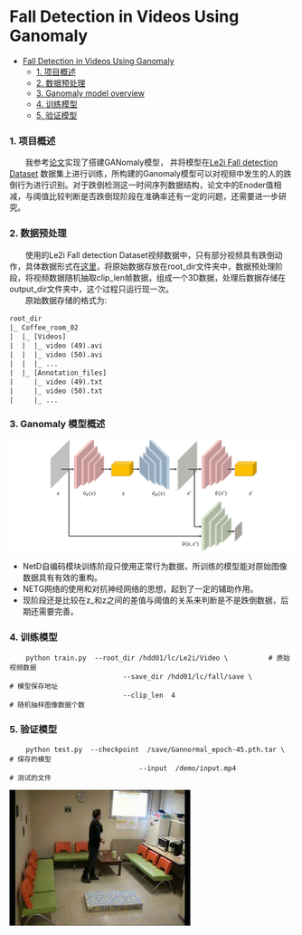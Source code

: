 # Fall Detection in Videos Using Ganomaly
<!-- TOC -->

- [Fall Detection in Videos Using Ganomaly](#fall-detection-in-videos-using-lrcn)
    - [1. 项目概述](#1-项目概述)
    - [2. 数据预处理](#2-数据预处理)
    - [3. Ganomaly model overview](#3-lrcn-model-overview)
    - [4. 训练模型](#4-训练模型)
    - [5. 验证模型](#5-验证模型)

<!-- /TOC -->

### 1. 项目概述
&emsp;&emsp;我参考[论文](https://arxiv.org/abs/1805.06725)实现了搭建GANomaly模型，
并将模型在[Le2i Fall detection Dataset](http://le2i.cnrs.fr/Fall-detection-Dataset?lang=fr)
数据集上进行训练，所构建的Ganomaly模型可以对视频中发生的人的跌倒行为进行识别。对于跌倒检测这一时间序列数据结构，论文中的Enoder值相减，与阈值比较判断是否跌倒现阶段在准确率还有一定的问题，还需要进一步研究。

### 2. 数据预处理
&emsp;&emsp;使用的Le2i Fall detection Dataset视频数据中，只有部分视频具有跌倒动作，具体数据形式在[这里](https://www.yuque.com/nalaeur/bstyo8/pyacvh)，将原始数据存放在root_dir文件夹中，数据预处理阶段，将视频数据随机抽取clip_len帧数据，组成一个3D数据，处理后数据存储在output_dir文件夹中，这个过程只运行现一次。<br>
&emsp;&emsp;原始数据存储的格式为:<br>
```
root_dir
|_ Coffee_room_02
|  |_ [Videos]
|  |  |_ video (49).avi
|  |  |_ video (50).avi
|  |  |_ ...
|  |_ [Annotation_files]
|     |_ video (49).txt
|     |_ video (50).txt
|     |_ ...
```

### 3. Ganomaly 模型概述
![结构](img/structure.png)
- NetD自编码模块训练阶段只使用正常行为数据，所训练的模型能对原始图像数据具有有效的重构。<br>
- NETG网络的使用和对抗神经网络的思想，起到了一定的辅助作用。
- 现阶段还是比较在z_和z之间的差值与阈值的关系来判断是不是跌倒数据，后期还需要完善。


### 4. 训练模型
```
    python train.py  --root_dir /hdd01/lc/Le2i/Video \          # 原始视频数据
                            --save_dir /hdd01/lc/fall/save \           # 模型保存地址
                            --clip_len  4                              # 随机抽样图像数据个数
```

### 5. 验证模型
```
    python test.py  --checkpoint  /save/Gannormal_epoch-45.pth.tar \   # 保存的模型 
                                --input  /demo/input.mp4                     # 测试的文件
```


![img](img/output.gif)







